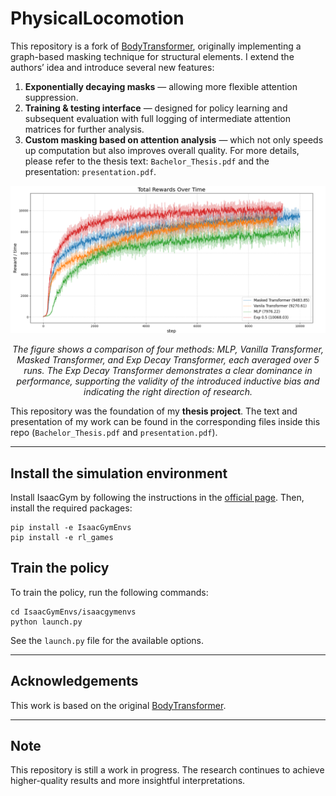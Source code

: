 
# PhysicalLocomotion

This repository is a fork of [BodyTransformer](https://github.com/real-stanford/BodyTransformer), originally implementing a graph-based masking technique for structural elements.
I extend the authors’ idea and introduce several new features:

1. **Exponentially decaying masks** — allowing more flexible attention suppression.
2. **Training & testing interface** — designed for policy learning and subsequent evaluation with full logging of intermediate attention matrices for further analysis.
3. **Custom masking based on attention analysis** — which not only speeds up computation but also improves overall quality.
For more details, please refer to the thesis text: `Bachelor_Thesis.pdf` and the presentation: `presentation.pdf`.

<p align="center">
  <img src="comparison.png" alt="Comparison" width="700"/>
</p>

<p align="center"><i>
The figure shows a comparison of four methods: MLP, Vanilla Transformer, Masked Transformer, and Exp Decay Transformer, each averaged over 5 runs.  
The Exp Decay Transformer demonstrates a clear dominance in performance, supporting the validity of the introduced inductive bias and indicating the right direction of research.
</i></p>


This repository was the foundation of my **thesis project**.
The text and presentation of my work can be found in the corresponding files inside this repo (`Bachelor_Thesis.pdf` and `presentation.pdf`).

---

## Install the simulation environment

Install IsaacGym by following the instructions in the [official page](https://developer.nvidia.com/isaac-gym).
Then, install the required packages:
```
pip install -e IsaacGymEnvs
pip install -e rl_games
```

## Train the policy

To train the policy, run the following commands:
```
cd IsaacGymEnvs/isaacgymenvs
python launch.py
```
See the `launch.py` file for the available options.


---

## Acknowledgements

This work is based on the original [BodyTransformer](https://github.com/real-stanford/BodyTransformer).

---

## Note

This repository is still a work in progress. The research continues to achieve higher-quality results and more insightful interpretations.
